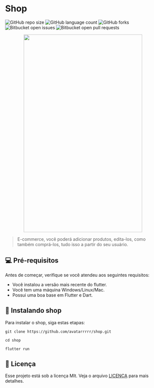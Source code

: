 # Shop

<!---Veja https://shields.io para outras pessoas ou para personalizar este conjunto de escudos. Você pode querer incluir dependências, status do projeto e informações de licença aqui--->

![GitHub repo size](https://img.shields.io/github/repo-size/avatarrrrr/shop?style=for-the-badge)
![GitHub language count](https://img.shields.io/github/languages/count/avatarrrrr/shop?style=for-the-badge)
![GitHub forks](https://img.shields.io/github/forks/avatarrrrr/shop?style=for-the-badge)
![Bitbucket open issues](https://img.shields.io/bitbucket/issues/avatarrrrr/shop?style=for-the-badge)
![Bitbucket open pull requests](https://img.shields.io/bitbucket/pr-raw/avatarrrrr/shop?style=for-the-badge)

<p align='center'>
  <img src="assets/demo.gif" width="384" height="640" />
</p>

> E-commerce, você poderá adicionar produtos, edita-los, como também comprá-los, tudo isso a partir do seu usuário.

## 💻 Pré-requisitos

Antes de começar, verifique se você atendeu aos seguintes requisitos:
<!---Estes são apenas requisitos de exemplo. Adicionar, duplicar ou remover conforme necessário--->
* Você instalou a versão mais recente do flutter.
* Você tem uma máquina Windows/Linux/Mac.
* Possui uma boa base em Flutter e Dart.

## 🚀 Instalando shop

Para instalar o shop, siga estas etapas:

```
git clone https://github.com/avatarrrrr/shop.git

cd shop

flutter run
```

## 📝 Licença

Esse projeto está sob a licença MIt. Veja o arquivo [LICENÇA](LICENSE) para mais detalhes.
